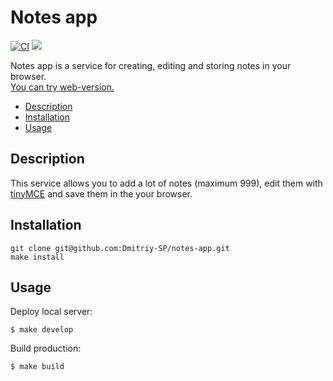 # Notes app

[![CI](https://github.com/Dmitriy-SP/notes-app/actions/workflows/github-action-check.yml/badge.svg)](https://github.com/Dmitriy-SP/notes-app/actions/workflows/github-action-check.yml)
<a href="https://codeclimate.com/github/Dmitriy-SP/notes-app/maintainability"><img src="https://api.codeclimate.com/v1/badges/c99294debc5e6ab0c04b/maintainability" /></a>

Notes app is a service for creating, editing and storing notes in your browser.<br>
<a href="https://https://notes-app-five-phi.vercel.app/">You can try web-version.</a>

- [Description](#Description)
- [Installation](#Installation)
- [Usage](#Usage)

## Description

This service allows you to add a lot of notes (maximum 999), edit them with <a href="https://www.tiny.cloud/powered-by-tiny/?utm_campaign=editor_referral&utm_medium=poweredby&utm_source=tinymce&utm_content=v6">tinyMCE</a> and save them in the your browser.

## Installation

```
git clone git@github.com:Dmitriy-SP/notes-app.git
make install
```

## Usage

Deploy local server:

```
$ make develop
```

Build production:

```
$ make build
```